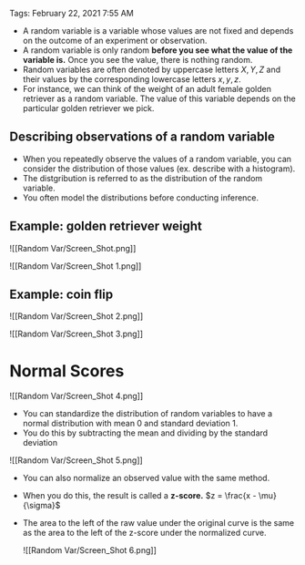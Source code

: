 Tags: February 22, 2021 7:55 AM

- A random variable is a variable whose values are not fixed and depends on the outcome of an experiment or observation.
- A random variable is only random **before you see what the value of the variable is.** Once you see the value, there is nothing random.
- Random variables are often denoted by uppercase letters $X, Y, Z$ and their values by the corresponding lowercase letters $x, y, z$.
- For instance, we can think of the weight of an adult female golden retriever as a
random variable. The value of this variable depends on the particular golden
retriever we pick.

## Describing observations of a random variable

- When you repeatedly observe the values of a random variable, you can consider the distribution of those values (ex. describe with a histogram).
- The distgribution is referred to as the distribution of the random variable.
- You often model the distributions before conducting inference.

## Example: golden retriever weight

![[Random Var/Screen_Shot.png]]

![[Random Var/Screen_Shot 1.png]]

## Example: coin flip

![[Random Var/Screen_Shot 2.png]]

![[Random Var/Screen_Shot 3.png]]

# Normal Scores

![[Random Var/Screen_Shot 4.png]]

- You can standardize the distribution of random variables to have a normal distribution with mean 0 and standard deviation 1.
- You do this by subtracting the mean and dividing by the standard deviation

![[Random Var/Screen_Shot 5.png]]

- You can also normalize an observed value with the same method.
- When you do this, the result is called a **z-score.** $z = \frac{x - \mu}{\sigma}$
- The area to the left of the raw value under the original curve is the same as the area to the left of the z-score under the normalized curve.
    
    ![[Random Var/Screen_Shot 6.png]]